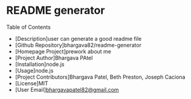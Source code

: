 # README generator

  Table of Contents
  * [Description]user can generate a good readme file
  * [Github Repository]bhargava82/readme-generator
  * [Homepage Project]prework about me
  * [Project Author]Bhargava PAtel
  * [Installation]node.js
  * [Usage]node.js
  * [Project Contributors]Bhargava Patel, Beth Preston, Joseph Caciona
  * [License]MIT
  * [User Email]bhargavapatel82@gmail.com
